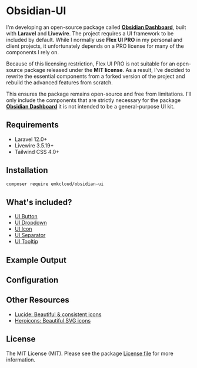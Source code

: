 # Obsidian-UI

I'm developing an open-source package called [**Obsidian Dashboard**](https://github.com/emkcloud/obsidian-dashboard), built with **Laravel** and **Livewire**. The project requires a UI framework to be included by default. While I normally use **Flex UI PRO** in my personal and client projects, it unfortunately depends on a PRO license for many of the components I rely on.

Because of this licensing restriction, Flex UI PRO is not suitable for an open-source package released under the **MIT license**. As a result, I've decided to rewrite the essential components from a forked version of the project and rebuild the advanced features from scratch.

This ensures the package remains open-source and free from limitations. I'll only include the components that are strictly necessary for the package [**Obsidian Dashboard**](https://github.com/emkcloud/obsidian-dashboard) it is not intended to be a general-purpose UI kit.

## Requirements

* Laravel 12.0+
* Livewire 3.5.19+
* Tailwind CSS 4.0+

## Installation

```bash
composer require emkcloud/obsidian-ui
```

## What's included?

* [UI Button](docs/contents/button.md)
* [UI Dropdown](docs/contents/dropdown.md)
* [UI Icon](docs/contents/icon.md)
* [UI Separator](docs/contents/separator.md)
* [UI Tooltip](docs/contents/tooltip.md)

## Example Output

## Configuration

## Other Resources

* [Lucide: Beautiful & consistent icons](https://lucide.dev/)
* [Heroicons: Beautiful SVG icons](https://heroicons.com/)

## License

The MIT License (MIT). Please see the package [License file](LICENSE) for more information.
